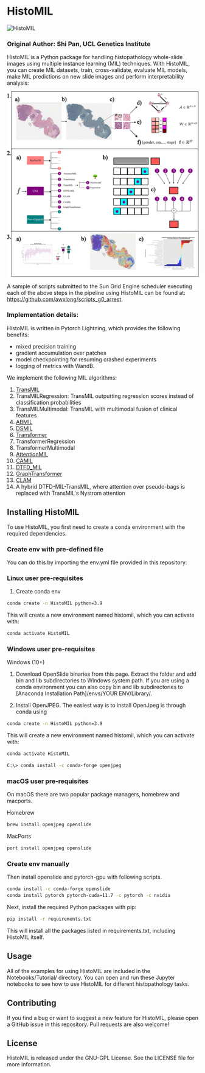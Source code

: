 # HistoMIL
![HistoMIL](https://github.com/secrierlab/HistoMIL/blob/main/logo.png)

### Original Author: Shi Pan, UCL Genetics Institute

HistoMIL is a Python package for handling histopathology whole-slide images using multiple instance learning (MIL) techniques. With HistoMIL, you can create MIL datasets, train, cross-validate, evaluate MIL models, make MIL predictions on new slide images and perform interpretability analysis:

![Pipeline](https://github.com/awxlong/HistoMIL/blob/jupyter/figs/pipeline.png)

A sample of scripts submitted to the Sun Grid Engine scheduler executing each of the above steps in the pipeline using HistoMIL can be found at:  https://github.com/awxlong/scripts_g0_arrest. 

### Implementation details:

HistoMIL is written in Pytorch Lightning, which provides the following benefits:
- mixed precision training
- gradient accumulation over patches
- model checkpointing for resuming crashed experiments
- logging of metrics with WandB. 

We implement the following MIL algorithms:
1. [TransMIL](https://github.com/szc19990412/TransMIL)
2. TransMILRegression: TransMIL outputting regression scores instead of classification probabilities
3. TransMILMultimodal: TransMIL with multimodal fusion of clinical features
4. [ABMIL](https://github.com/axanderssonuu/ABMIL-ACC) 
5. [DSMIL](https://github.com/binli123/dsmil-wsi)
6. [Transformer](https://github.com/peng-lab/HistoBistro) 
7. TransformerRegression 
8. TransformerMultimodal
9. [AttentionMIL](https://github.com/AMLab-Amsterdam/AttentionDeepMIL)
10. [CAMIL](https://github.com/olgarithmics/ICLR_CAMIL)
11. [DTFD_MIL](https://github.com/hrzhang1123/DTFD-MIL)
12. [GraphTransformer](https://github.com/vkola-lab/tmi2022)
13. [CLAM](https://github.com/mahmoodlab/CLAM)
14. A hybrid DTFD-MIL-TransMIL, where attention over pseudo-bags is replaced with TransMIL's Nystrom attention 


## Installing HistoMIL

To use HistoMIL, you first need to create a conda environment with the required dependencies.

### Create env with pre-defined file
You can do this by importing the env.yml file provided in this repository:

### Linux user pre-requisites
1. Create conda env
```bash
conda create -n HistoMIL python=3.9
```
This will create a new environment named histomil, which you can activate with:

```bash
conda activate HistoMIL
```

### Windows user pre-requisites

Windows (10+)
1. Download OpenSlide binaries from this page. Extract the folder and add bin and lib subdirectories to Windows system path. If you are using a conda environment you can also copy bin and lib subdirectories to [Anaconda Installation Path]/envs/YOUR ENV/Library/.

2. Install OpenJPEG. The easiest way is to install OpenJpeg is through conda using

```bash
conda create -n HistoMIL python=3.9
```
This will create a new environment named histomil, which you can activate with:

```bash
conda activate HistoMIL
```

```bash
C:\> conda install -c conda-forge openjpeg
```

### macOS user pre-requisites
On macOS there are two popular package managers, homebrew and macports.

Homebrew
```bash
brew install openjpeg openslide
```
MacPorts
```bash
port install openjpeg openslide
```

### Create env manually 

Then install openslide and pytorch-gpu with following scripts.

```bash
conda install -c conda-forge openslide
conda install pytorch pytorch-cuda=11.7 -c pytorch -c nvidia
```

Next, install the required Python packages with pip:

```bash
pip install -r requirements.txt
```
This will install all the packages listed in requirements.txt, including HistoMIL itself.


## Usage

All of the examples for using HistoMIL are included in the Notebooks/Tutorial/ directory. You can open and run these Jupyter notebooks to see how to use HistoMIL for different histopathology tasks.

## Contributing

If you find a bug or want to suggest a new feature for HistoMIL, please open a GitHub issue in this repository. Pull requests are also welcome!

## License

HistoMIL is released under the GNU-GPL License. See the LICENSE file for more information.
